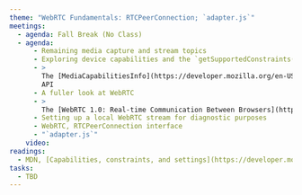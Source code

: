 ```yaml
---
theme: "WebRTC Fundamentals: RTCPeerConnection; `adapter.js`"
meetings:
  - agenda: Fall Break (No Class)
  - agenda:
      - Remaining media capture and stream topics
      - Exploring device capabilities and the `getSupportedConstraints()` method
      - >
        The [MediaCapabilitiesInfo](https://developer.mozilla.org/en-US/docs/Web/API/MediaCapabilitiesInfo)
        API
      - A fuller look at WebRTC
      - >
        The [WebRTC 1.0: Real-time Communication Between Browsers](https://www.w3.org/TR/webrtc/) specification
      - Setting up a local WebRTC stream for diagnostic purposes
      - WebRTC, RTCPeerConnection interface
      - "`adapter.js`"
    video:
readings:
  - MDN, [Capabilities, constraints, and settings](https://developer.mozilla.org/en-US/docs/Web/API/Media_Streams_API/Constraints)
tasks:
  - TBD
---
```

